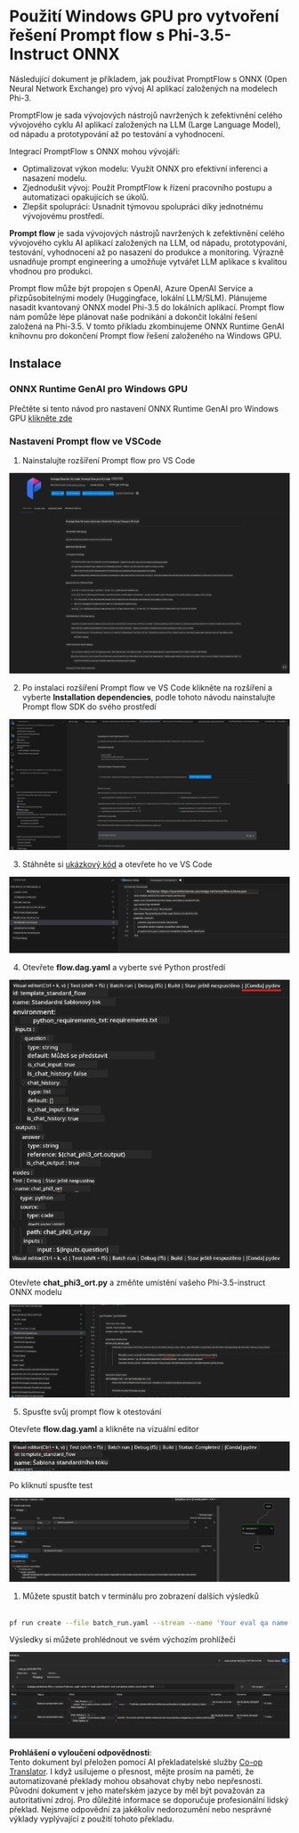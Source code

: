 <!--
CO_OP_TRANSLATOR_METADATA:
{
  "original_hash": "92e7dac1e5af0dd7c94170fdaf6860fe",
  "translation_date": "2025-07-17T03:03:14+00:00",
  "source_file": "md/02.Application/01.TextAndChat/Phi3/UsingPromptFlowWithONNX.md",
  "language_code": "cs"
}
-->
# Použití Windows GPU pro vytvoření řešení Prompt flow s Phi-3.5-Instruct ONNX

Následující dokument je příkladem, jak používat PromptFlow s ONNX (Open Neural Network Exchange) pro vývoj AI aplikací založených na modelech Phi-3.

PromptFlow je sada vývojových nástrojů navržených k zefektivnění celého vývojového cyklu AI aplikací založených na LLM (Large Language Model), od nápadu a prototypování až po testování a vyhodnocení.

Integrací PromptFlow s ONNX mohou vývojáři:

- Optimalizovat výkon modelu: Využít ONNX pro efektivní inferenci a nasazení modelu.
- Zjednodušit vývoj: Použít PromptFlow k řízení pracovního postupu a automatizaci opakujících se úkolů.
- Zlepšit spolupráci: Usnadnit týmovou spolupráci díky jednotnému vývojovému prostředí.

**Prompt flow** je sada vývojových nástrojů navržených k zefektivnění celého vývojového cyklu AI aplikací založených na LLM, od nápadu, prototypování, testování, vyhodnocení až po nasazení do produkce a monitoring. Výrazně usnadňuje prompt engineering a umožňuje vytvářet LLM aplikace s kvalitou vhodnou pro produkci.

Prompt flow může být propojen s OpenAI, Azure OpenAI Service a přizpůsobitelnými modely (Huggingface, lokální LLM/SLM). Plánujeme nasadit kvantovaný ONNX model Phi-3.5 do lokálních aplikací. Prompt flow nám pomůže lépe plánovat naše podnikání a dokončit lokální řešení založená na Phi-3.5. V tomto příkladu zkombinujeme ONNX Runtime GenAI knihovnu pro dokončení Prompt flow řešení založeného na Windows GPU.

## **Instalace**

### **ONNX Runtime GenAI pro Windows GPU**

Přečtěte si tento návod pro nastavení ONNX Runtime GenAI pro Windows GPU [klikněte zde](./ORTWindowGPUGuideline.md)

### **Nastavení Prompt flow ve VSCode**

1. Nainstalujte rozšíření Prompt flow pro VS Code

![pfvscode](../../../../../../translated_images/pfvscode.eff93dfc66a42cbef699fc16fa48f3ed3a23361875a3362037d026896395a00d.cs.png)

2. Po instalaci rozšíření Prompt flow ve VS Code klikněte na rozšíření a vyberte **Installation dependencies**, podle tohoto návodu nainstalujte Prompt flow SDK do svého prostředí

![pfsetup](../../../../../../translated_images/pfsetup.b46e93096f5a254f74e8b74ce2be7047ce963ef573d755ec897eb1b78cb9c954.cs.png)

3. Stáhněte si [ukázkový kód](../../../../../../code/09.UpdateSamples/Aug/pf/onnx_inference_pf) a otevřete ho ve VS Code

![pfsample](../../../../../../translated_images/pfsample.8d89e70584ffe7c4dba182513e3148a989e552c3b8e4948567a6b806b5ae1845.cs.png)

4. Otevřete **flow.dag.yaml** a vyberte své Python prostředí

![pfdag](../../../../../../translated_images/pfdag.264a77f7366458ff850a76ae949226391ea382856d543ef9da4b92096aff7e4b.cs.png)

   Otevřete **chat_phi3_ort.py** a změňte umístění vašeho Phi-3.5-instruct ONNX modelu

![pfphi](../../../../../../translated_images/pfphi.72da81d74244b45fc78cdfeeb8c7fbd9e7cd610bf2f96814dbade6a4a2dfad7e.cs.png)

5. Spusťte svůj prompt flow k otestování

Otevřete **flow.dag.yaml** a klikněte na vizuální editor

![pfv](../../../../../../translated_images/pfv.ba8a81f34b20f603cccee3fe91e94113792ed6f5af28f76ab08e1a0b3e77b33b.cs.png)

Po kliknutí spusťte test

![pfflow](../../../../../../translated_images/pfflow.4e1135a089b1ce1b6348b59edefdb6333e5729b54c8e57f9039b7f9463e68fbd.cs.png)

1. Můžete spustit batch v terminálu pro zobrazení dalších výsledků


```bash

pf run create --file batch_run.yaml --stream --name 'Your eval qa name'    

```

Výsledky si můžete prohlédnout ve svém výchozím prohlížeči


![pfresult](../../../../../../translated_images/pfresult.c22c826f8062d7cbe871cff35db4a013dcfefc13fafe5da6710a8549a96a4ceb.cs.png)

**Prohlášení o vyloučení odpovědnosti**:  
Tento dokument byl přeložen pomocí AI překladatelské služby [Co-op Translator](https://github.com/Azure/co-op-translator). I když usilujeme o přesnost, mějte prosím na paměti, že automatizované překlady mohou obsahovat chyby nebo nepřesnosti. Původní dokument v jeho mateřském jazyce by měl být považován za autoritativní zdroj. Pro důležité informace se doporučuje profesionální lidský překlad. Nejsme odpovědní za jakékoliv nedorozumění nebo nesprávné výklady vyplývající z použití tohoto překladu.